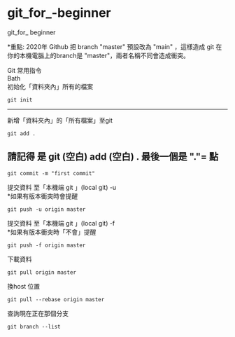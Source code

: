 # git_for_-beginner
git_for_ beginner
    
*重點: 2020年 Github 把 branch "master" 預設改為 "main" ，這樣造成 git  在你的本機電腦上的branch是 "master"，兩者名稱不同會造成衝突。  
  
Git 常用指令  
Bath  
初始化「資料夾內」所有的檔案  
```  
git init  
```  
--------  
 
新增「資料夾內」的「所有檔案」至git  
```  
git add .  
```  
請記得 是 git (空白) add (空白) .     最後一個是 "."= 點  
--------  
  
```  
git commit -m "first commit"  
```    
  
提交資料  至「本機端 git 」(local git) -u   
*如果有版本衝突時會提醒  
```  
git push -u origin master  
```    
  
提交資料  至「本機端 git 」(local git) -f  
*如果有版本衝突時「不會」提醒  
```  
git push -f origin master  
```    
  
下載資料
```  
git pull origin master  
```    
  
換host 位置  
```  
git pull --rebase origin master  
```  
  
查詢現在正在那個分支
```  
git branch --list  
```  


